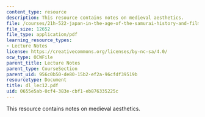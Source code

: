 ```yaml
---
content_type: resource
description: This resource contains notes on medieval aesthetics.
file: /courses/21h-522-japan-in-the-age-of-the-samurai-history-and-film-fall-2006/0655e5ab0cf4383ecbf1eb876335225c_dl_lec12.pdf
file_size: 12652
file_type: application/pdf
learning_resource_types:
- Lecture Notes
license: https://creativecommons.org/licenses/by-nc-sa/4.0/
ocw_type: OCWFile
parent_title: Lecture Notes
parent_type: CourseSection
parent_uid: 956c0b50-de80-15b2-ef2a-96cfdf39519b
resourcetype: Document
title: dl_lec12.pdf
uid: 0655e5ab-0cf4-383e-cbf1-eb876335225c
---
```

This resource contains notes on medieval aesthetics.